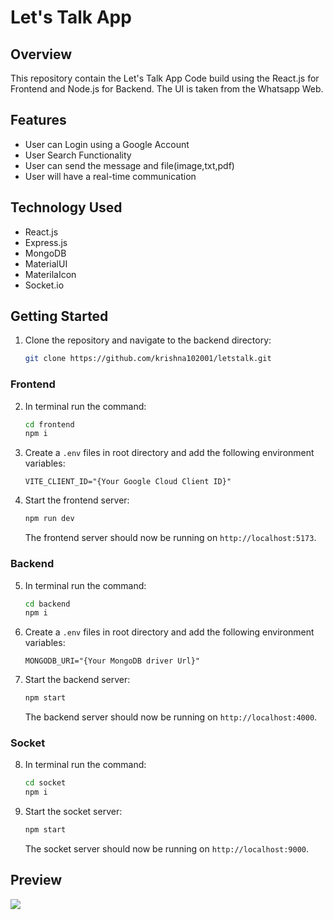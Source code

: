 <h1>Let's Talk App</h1>

## Overview

This repository contain the Let's Talk App Code build using the React.js for Frontend and Node.js for Backend. The UI is taken from the Whatsapp Web.

## Features

- User can Login using a Google Account
- User Search Functionality
- User can send the message and file(image,txt,pdf)
- User will have a real-time communication

## Technology Used

- React.js
- Express.js
- MongoDB
- MaterialUI
- MaterilaIcon
- Socket.io

## Getting Started

1. Clone the repository and navigate to the backend directory:

   ```bash
   git clone https://github.com/krishna102001/letstalk.git
   ```

### Frontend

2. In terminal run the command:

   ```bash
   cd frontend
   npm i
   ```

3. Create a `.env` files in root directory and add the following environment variables:

   ```env
   VITE_CLIENT_ID="{Your Google Cloud Client ID}"
   ```

4. Start the frontend server:

   ```bash
   npm run dev
   ```

   The frontend server should now be running on `http://localhost:5173`.

### Backend

5. In terminal run the command:

   ```bash
   cd backend
   npm i
   ```

6. Create a `.env` files in root directory and add the following environment variables:

   ```env
   MONGODB_URI="{Your MongoDB driver Url}"
   ```

7. Start the backend server:

   ```bash
   npm start
   ```

   The backend server should now be running on `http://localhost:4000`.

### Socket

8. In terminal run the command:

   ```bash
   cd socket
   npm i
   ```

9. Start the socket server:

   ```bash
   npm start
   ```

   The socket server should now be running on `http://localhost:9000`.

## Preview

<img src="https://github.com/krishna102001/letstalk/blob/master/Preview/Screenshot%202024-06-17%20at%206.56.03%E2%80%AFPM.png?raw=true" />
